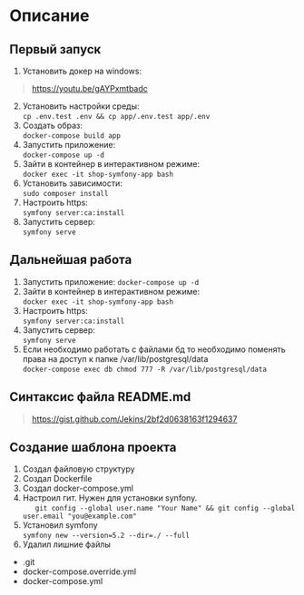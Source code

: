 # Описание

## Первый запуск
1. Установить докер на windows:
> https://youtu.be/gAYPxmtbadc
2. Установить настройки среды:  
   `cp .env.test .env && cp app/.env.test app/.env`
3. Создать образ:  
   `docker-compose build app`
4. Запустить приложение:  
   `docker-compose up -d`
5. Зайти в контейнер в интерактивном режиме:  
   `docker exec -it shop-symfony-app bash`
6. Установить зависимости:  
   `sudo composer install`
7. Настроить https:  
   `symfony server:ca:install`
8. Запустить сервер:  
   `symfony serve`

## Дальнейшая работа
1. Запустить приложение:
   `docker-compose up -d`
2. Зайти в контейнер в интерактивном режиме:  
   `docker exec -it shop-symfony-app bash`
3. Настроить https:  
   `symfony server:ca:install`
4. Запустить сервер:  
   `symfony serve`
5. Если необходимо работать с файлами бд то необходимо поменять права на доступ к папке /var/lib/postgresql/data  
   `docker-compose exec db chmod 777 -R /var/lib/postgresql/data`

## Синтаксис файла README.md
> https://gist.github.com/Jekins/2bf2d0638163f1294637

## Создание шаблона проекта
1. Создал файловую структуру
2. Создал Dockerfile
3. Создал docker-compose.yml
4. Настроил гит. Нужен для установки synfony.    
   `   git config --global user.name "Your Name" &&
   git config --global user.email "you@example.com"`
5. Установил symfony  
   `symfony new --version=5.2 --dir=./ --full`
6. Удалил лишние файлы
+ .git
+ docker-compose.override.yml
+ docker-compose.yml